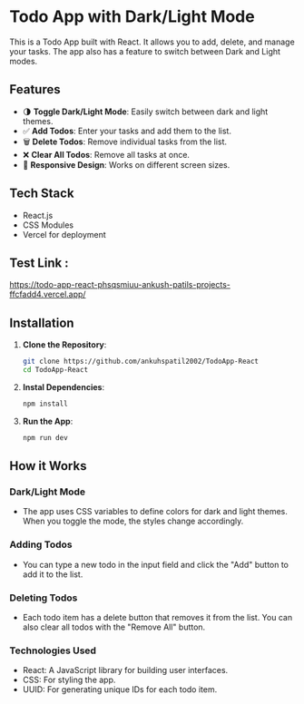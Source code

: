# Todo App with Dark/Light Mode

This is a Todo App built with React. It allows you to add, delete, and manage your tasks. The app also has a feature to switch between Dark and Light modes.

## Features
- 🌗 **Toggle Dark/Light Mode**: Easily switch between dark and light themes.
- ✅ **Add Todos**: Enter your tasks and add them to the list.
- 🗑️ **Delete Todos**: Remove individual tasks from the list.
- ❌ **Clear All Todos**: Remove all tasks at once.
- 📱 **Responsive Design**: Works on different screen sizes.

## Tech Stack

- React.js
- CSS Modules
- Vercel for deployment

## Test Link : 

https://todo-app-react-phsqsmiuu-ankush-patils-projects-ffcfadd4.vercel.app/

## Installation

1. **Clone the Repository**:
   ```bash
   git clone https://github.com/ankuhspatil2002/TodoApp-React
   cd TodoApp-React
2. **Instal Dependencies**:
    ```bash
    npm install

3. **Run the App**:
    ```bash
    npm run dev

## How it Works


### Dark/Light Mode
- The app uses CSS variables to define colors for dark and light themes. When you toggle the mode, the styles change accordingly.

### Adding Todos
- You can type a new todo in the input field and click the "Add" button to add it to the list.

### Deleting Todos
- Each todo item has a delete button that removes it from the list. You can also clear all todos with the "Remove All" button.

### Technologies Used
- React: A JavaScript library for building user interfaces.
- CSS: For styling the app.
- UUID: For generating unique IDs for each todo item.
